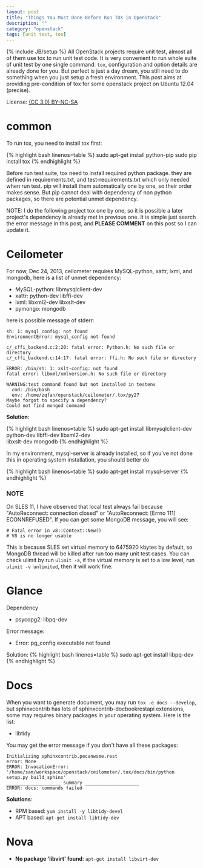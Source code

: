 ```yaml
---
layout: post
title: "Things You Must Done Before Run TOX in OpenStack"
description: ""
category: "openstack"
tags: [unit test, tox]
---
```

{% include JB/setup %}
All OpenStack projects require unit test, almost all of them use tox to run unit test code. It is very convenient to run whole suite of unit test by one single command: `tox`, configuration and option details are already done for you. But perfect is just a day dream, you still need to do something when you just setup a fresh environment. This post aims at providing pre-condition of tox for some openstack project on Ubuntu 12.04 (precise).

License: [(CC 3.0) BY-NC-SA](http://creativecommons.org/licenses/by-nc-sa/3.0/)

# common
To run tox, you need to install tox first:

{% highlight bash linenos=table %}
sudo apt-get install python-pip
sudo pip install tox
{% endhighlight %}

Before run test suite, tox need to install required python package. they are defined in requirements.txt, and test-requirements.txt which only needed when run test. pip will install them automatically one by one, so their order makes sense. But pip cannot deal with dependency of non python packages, so there are potential unmet dependency.

NOTE: I do the following project tox one by one, so it is possible a later project's dependency is already met in previous one. It is simple just search the error message in this post, and **PLEASE COMMENT** on this post so I can update it.

# Ceilometer
For now, Dec 24, 2013, ceilometer requires MySQL-python, xattr, lxml, and mongodb, here is a list of unmet dependency:

* MySQL-python: libmysqlclient-dev
* xattr: python-dev libffi-dev
* lxml: libxml2-dev libxslt-dev
* pymongo: mongodb

here is possible message of stderr:

    sh: 1: mysql_config: not found
    EnvironmentError: mysql_config not found

    c/_cffi_backend.c:2:20: fatal error: Python.h: No such file or directory
    c/_cffi_backend.c:14:17: fatal error: ffi.h: No such file or directory

    ERROR: /bin/sh: 1: xslt-config: not found
    fatal error: libxml/xmlversion.h: No such file or directory

    WARNING:test command found but not installed in testenv
      cmd: /bin/bash
      env: /home/zqfan/openstack/ceilometer/.tox/py27
    Maybe forgot to specify a dependency?
    Could not find mongod command

**Solution**:

{% highlight bash linenos=table %}
sudo apt-get install libmysqlclient-dev python-dev libffi-dev libxml2-dev \
                     libxslt-dev mongodb
{% endhighlight %}

In my environment, mysql-server is already installed, so if you've not done this in operating system installation, you should better do

{% highlight bash linenos=table %}
sudo apt-get install mysql-server
{% endhighlight %}

### NOTE

On SLES 11, I have observed that local test always fail because "AutoReconnect: connection closed" or "AutoReconnect: [Errno 111] ECONNREFUSED". If you can get some MongoDB message, you will see:

~~~
# Fatal error in v8::Context::New()
# V8 is no longer usable
~~~

This is because SLES set virtual memory to 6475920 kbytes by default, so MongoDB thread will be killed after run too many unit test cases. You can check ulimit by run `ulimit -a`, if the virtual memory is set to a low level, run `ulimit -v unlimited`, then it will work fine.

# Glance
Dependency

* psycopg2: libpq-dev

Error message:

* Error: pg_config executable not found

Solution:
{% highlight bash linenos=table %}
sudo apt-get install libpq-dev
{% endhighlight %}

# Docs

When you want to generate document, you may run `tox -e docs --develop`, but sphinxcontrib has lots of sphinxcontrib-docbookrestapi extensions, some may requires binary packages in your operating system. Here is the list:

* libtidy

You may get the error message if you don't have all these packages:

~~~
Initializing sphinxcontrib.pecanwsme.rest
error: None
ERROR: InvocationError: '/home/sam/workspace/openstack/ceilometer/.tox/docs/bin/python setup.py build_sphinx'
____________________ summary ____________________
ERROR: docs: commands failed
~~~

**Solutions**:

* RPM based: `yum install -y libtidy-devel`
* APT based: `apt-get install libtidy-dev`

# Nova

* **No package 'libvirt' found**: `apt-get install libvirt-dev`


